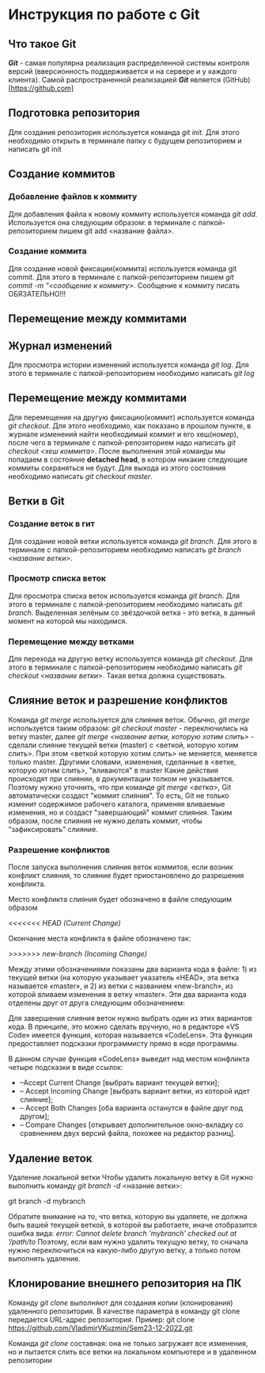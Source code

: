 # Инструкция по работе с Git

## Что такое Git

***Git*** - самая популярна реализация распределенной системы контроля версий (вверсионность поддерживается и на сервере и у каждого клиента). Самой распространенной реализацией ***Git*** является (GitHub)[https://github.com]

## Подготовка репозитория

Для создания репозитория используется команда *git init*. Для этого необходимо открыть в терминале папку с будущем репозиторием и написать git init


## Создание коммитов

### Добавление файлов к коммиту
Для добавления файла к новому коммиту используется команда *git add*. Используется она следующим образом: в терминале с папкой-репозиторием пишем git add <название файла>.

### Создание коммита
Для создание новой фиксации(коммита) используется команда git commit. Для этого в терминале с папкой-репозиторием пишем *git commit -m "<сообщение к коммиту>*. Сообщение к коммиту писать ОБЯЗАТЕЛЬНО!!!


## Перемещение между коммитами

## Журнал изменений
Для просмотра истории изменений используется команда *git log*. Для этого в терминале с папкой-репозиторием необходимо написать *git log*

## Перемещение между коммитами

Для перемещения на другую фиксацию(коммит) используется команда *git checkout*. Для этого необходимо, как показано в прошлом пункте, в журнале изменений найти необходимый коммит и его хеш(номер), после чего в терминале с папкой-репозиторием надо написать *git checkout <хеш коммита>*. После выполнения этой команды мы попадаем в состояние **detached head**, в котором никакие следующие коммиты сохраняться не будут. Для выхода из этого состояния необходимо написать *git checkout master*.


## Ветки в Git

### Создание веток в гит
Для создание новой ветки используется команда *git branch*. Для этого в терминале с папкой-репозиторием необходимо написать *git branch <название ветки>*.


### Просмотр списка веток
Для просмотра списка веток используется команда *git branch*. Для этого в терминале с папкой-репозиторием необходимо написать *git branch*. Выделенная зелёным со звёздочкой ветка - это ветка, в данный момент на которой мы находимся.

### Перемещение между ветками
Для перехода на другую ветку используется команда *git checkout*. Для этого в терминале с папкой-репозиторием необходимо написать *git checkout <название ветки>*. Такая ветка должна существовать.


## Слияние веток и разрешение конфликтов

Команда *git merge* используется для слияния веток.
Обычно, *git merge* используется таким образом:
*git checkout master* - переключились на ветку master, далее *git merge <название ветки, которую хотим слить>* - сделали слияние текущей ветки (master) с <веткой,  которую хотим слить>. При этом <веткой  которую хотим слить> не меняется, меняется только master. Другими словами, изменения, сделанные в <ветке, которую хотим слить>, "вливаются" в master
Какие действия происходят при слиянии, в документации толком не указывается. Поэтому нужно уточнить, что при команде *git merge <ветка>*, Git автоматически создаст "коммит слияния". То есть, Git не только изменит содержимое рабочего каталога, применяя вливаемые изменения, но и создаст "завершающий" коммит слияния. Таким образом, после слияния не нужно делать коммит, чтобы "зафиксировать" слияние.

### Разрешение конфликтов

После запуска выполнения слияния веток коммитов, если возник конфликт слияния, то слияние будет приостановлено до разрешения конфликта.

Место конфликта слияния будет обозначено в файле следующим образом 



*<<<<<<< HEAD (Current Change)*

Окончание места конфликта в файле обозначено так:

*>>>>>>> new-branch (Incoming Change)*

Между этими обозначениями показаны два варианта кода в файле: 1) из текущей ветки (на которую указывает указатель «HEAD», эта ветка называется «master», и 2) из ветки с названием «new-branch», из которой вливаем изменения в ветку «master». Эти два варианта кода отделены друг от друга следующим обозначением:

Для завершения слияния веток нужно выбрать один из этих вариантов кода. В принципе, это можно сделать вручную, но в редакторе «VS Code» имеется функция, которая называется «CodeLens». Эта функция предоставляет подсказки программисту прямо в коде программы.

В данном случае функция «CodeLens» выведет над местом конфликта четыре подсказки в виде ссылок:

* –Accept Current Change [выбрать вариант текущей ветки];
* – Accept Incoming Change [выбрать вариант ветки, из которой идет слияние];
* – Accept Both Changes [оба варианта останутся в файле друг под другом];
* – Compare Changes [открывает дополнительное окно-вкладку со сравнением двух версий файла, похожее на редактор разниц].

## Удаление веток
Удаление локальной ветки
Чтобы удалить локальную ветку в Git нужно выполнить команду *git branch -d* <назание ветки>:

git branch -d mybranch

Обратите внимание на то, что ветка, которую вы удаляете, не должна быть вашей текущей веткой, в которой вы работаете, иначе отобразится ошибка вида:
*error: Cannot delete branch ’mybranch’ checked out at ’/path/to*
Поэтому, если вам нужно удалить текущую ветку, то сначала нужно переключиться на какую-либо другую ветку, а только потом выполнять удаление.

## Клонирование внешнего репозитория на ПК 
Команду *git clone* выполняют для создания копии (клонирования) удаленного репозитория. В качестве параметра в команду git clone передается URL-адрес репозитория.
Пример: git clone https://github.com/VladimirVKuzmin/Sem23-12-2022.git

Команда *git clone* составная: она не только загружает все изменения, но и пытается слить все ветки на локальном компьютере и в удаленном репозитории
